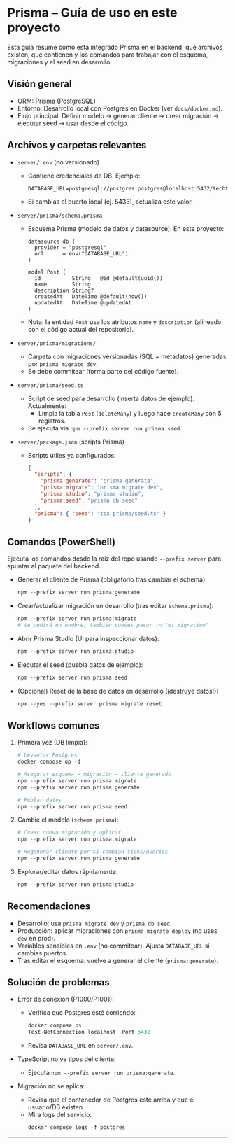 # Prisma – Guía de uso en este proyecto

Esta guía resume cómo está integrado Prisma en el backend, qué archivos existen, qué contienen y los comandos para trabajar con el esquema, migraciones y el seed en desarrollo.

## Visión general
- ORM: Prisma (PostgreSQL)
- Entorno: Desarrollo local con Postgres en Docker (ver `docs/docker.md`).
- Flujo principal: Definir modelo → generar cliente → crear migración → ejecutar seed → usar desde el código.

## Archivos y carpetas relevantes

- `server/.env` (no versionado)
  - Contiene credenciales de DB. Ejemplo:
    ```env
    DATABASE_URL=postgresql://postgres:postgres@localhost:5432/techtest
    ```
  - Si cambias el puerto local (ej. 5433), actualiza este valor.

- `server/prisma/schema.prisma`
  - Esquema Prisma (modelo de datos y datasource). En este proyecto:
    ```prisma
    datasource db {
      provider = "postgresql"
      url      = env("DATABASE_URL")
    }

    model Post {
      id          String   @id @default(uuid())
      name        String
      description String?
      createdAt   DateTime @default(now())
      updatedAt   DateTime @updatedAt
    }
    ```
  - Nota: la entidad `Post` usa los atributos `name` y `description` (alineado con el código actual del repositorio).

- `server/prisma/migrations/`
  - Carpeta con migraciones versionadas (SQL + metadatos) generadas por `prisma migrate dev`.
  - Se debe commitear (forma parte del código fuente).

- `server/prisma/seed.ts`
  - Script de seed para desarrollo (inserta datos de ejemplo). Actualmente:
    - Limpia la tabla `Post` (`deleteMany`) y luego hace `createMany` con 5 registros.
  - Se ejecuta vía `npm --prefix server run prisma:seed`.

- `server/package.json` (scripts Prisma)
  - Scripts útiles ya configurados:
    ```json
    {
      "scripts": {
        "prisma:generate": "prisma generate",
        "prisma:migrate": "prisma migrate dev",
        "prisma:studio": "prisma studio",
        "prisma:seed": "prisma db seed"
      },
      "prisma": { "seed": "tsx prisma/seed.ts" }
    }
    ```

## Comandos (PowerShell)
Ejecuta los comandos desde la raíz del repo usando `--prefix server` para apuntar al paquete del backend.

- Generar el cliente de Prisma (obligatorio tras cambiar el schema):
  ```powershell
  npm --prefix server run prisma:generate
  ```

- Crear/actualizar migración en desarrollo (tras editar `schema.prisma`):
  ```powershell
  npm --prefix server run prisma:migrate
  # te pedirá un nombre; también puedes pasar -n "mi_migracion"
  ```

- Abrir Prisma Studio (UI para inspeccionar datos):
  ```powershell
  npm --prefix server run prisma:studio
  ```

- Ejecutar el seed (puebla datos de ejemplo):
  ```powershell
  npm --prefix server run prisma:seed
  ```

- (Opcional) Reset de la base de datos en desarrollo (¡destruye datos!):
  ```powershell
  npx --yes --prefix server prisma migrate reset
  ```

## Workflows comunes

1) Primera vez (DB limpia):
   ```powershell
   # Levantar Postgres
   docker compose up -d

   # Asegurar esquema → migración → cliente generado
   npm --prefix server run prisma:migrate
   npm --prefix server run prisma:generate

   # Poblar datos
   npm --prefix server run prisma:seed
   ```

2) Cambié el modelo (`schema.prisma`):
   ```powershell
   # Crear nueva migración y aplicar
   npm --prefix server run prisma:migrate

   # Regenerar cliente por si cambian tipos/queries
   npm --prefix server run prisma:generate
   ```

3) Explorar/editar datos rápidamente:
   ```powershell
   npm --prefix server run prisma:studio
   ```

## Recomendaciones
- Desarrollo: usa `prisma migrate dev` y `prisma db seed`.
- Producción: aplicar migraciones con `prisma migrate deploy` (no uses `dev` en prod).
- Variables sensibles en `.env` (no commitear). Ajusta `DATABASE_URL` si cambias puertos.
- Tras editar el esquema: vuelve a generar el cliente (`prisma:generate`).

## Solución de problemas
- Error de conexión (P1000/P1001):
  - Verifica que Postgres esté corriendo:
    ```powershell
    docker compose ps
    Test-NetConnection localhost -Port 5432
    ```
  - Revisa `DATABASE_URL` en `server/.env`.

- TypeScript no ve tipos del cliente:
  - Ejecuta `npm --prefix server run prisma:generate`.

- Migración no se aplica:
  - Revisa que el contenedor de Postgres esté arriba y que el usuario/DB existen.
  - Mira logs del servicio:
    ```powershell
    docker compose logs -f postgres
    ```
---
